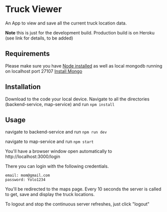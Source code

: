 # Truck Viewer

An App to view and save all the current truck location data.

**Note** this is just for the development build. Production build is on Heroku (see link for details, to be added)

## Requirements

Please make sure you have [Node installed](https://nodejs.org/en/) as well as local mongodb running on localhost port 27107 [Install Mongo](https://docs.mongodb.com/guides/server/install/)

## Installation

Download to the code your local device. Navigate to all the directories (backend-service, map-service) and run `npm install`

## Usage

navigate to backend-service and run `npm run dev`

navigate to map-service and run `npm start`

You'll have a browser window open automatically to http://localhost:3000/login

There you can login with the following credentials.

```
email: mom@gmail.com
password: Yolo1234
```

You'll be redirected to the maps page. Every 10 seconds the server is called to get, save and display the truck locations.

To logout and stop the continuous server refreshes, just click "logout"
